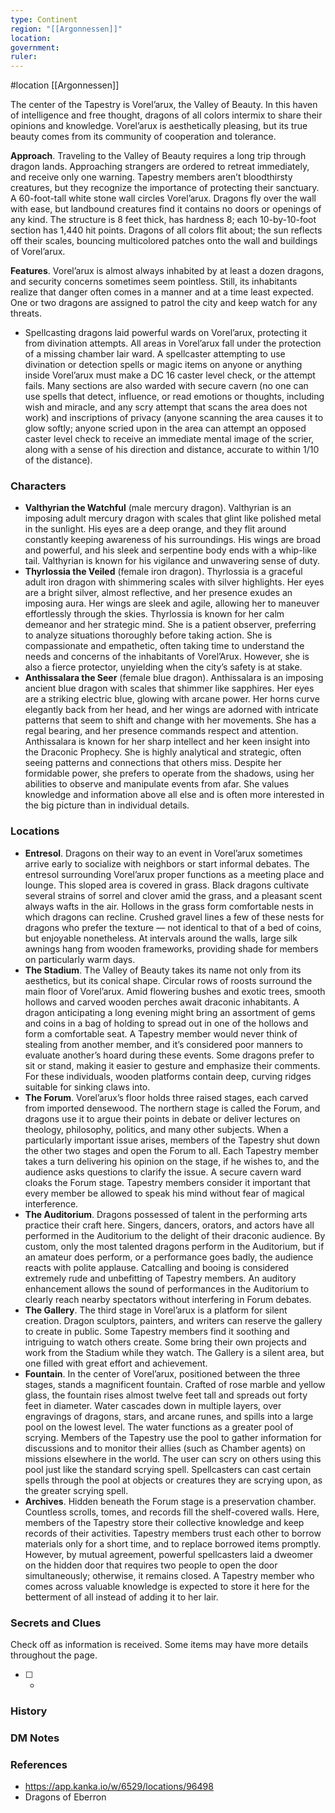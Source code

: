 ```yaml
---
type: Continent
region: "[[Argonnessen]]"
location: 
government: 
ruler:
---
```


 #location [[Argonnessen]]

The center of the Tapestry is Vorel’arux, the Valley of Beauty. In this haven of intelligence and free thought, dragons of all colors intermix to share their opinions and knowledge. Vorel’arux is aesthetically pleasing, but its true beauty comes from its community of cooperation and tolerance.

**Approach**. Traveling to the Valley of Beauty requires a long trip through dragon lands. Approaching strangers are ordered to retreat immediately, and receive only one warning. Tapestry members aren’t bloodthirsty creatures, but they recognize the importance of protecting their sanctuary. A 60-foot-tall white stone wall circles Vorel’arux. Dragons fly over the wall with ease, but landbound creatures find it contains no doors or openings of any kind. The structure is 8 feet thick, has hardness 8; each 10-by-10-foot section has 1,440 hit points. Dragons of all colors flit about; the sun reflects off their scales, bouncing multicolored patches onto the wall and buildings of Vorel’arux.

**Features**. Vorel’arux is almost always inhabited by at least a dozen dragons, and security concerns sometimes seem pointless. Still, its inhabitants realize that danger often comes in a manner and at a time least expected. One or two dragons are assigned to patrol the city and keep watch for any threats.
- Spellcasting dragons laid powerful wards on Vorel’arux, protecting it from divination attempts. All areas in Vorel’arux fall under the protection of a missing chamber lair ward. A spellcaster attempting to use divination or detection spells or magic items on anyone or anything inside Vorel’arux must make a DC 16 caster level check, or the attempt fails. Many sections are also warded with secure cavern (no one can use spells that detect, influence, or read emotions or thoughts, including wish and miracle, and any scry attempt that scans the area does not work) and inscriptions of privacy (anyone scanning the area causes it to glow softly; anyone scried upon in the area can attempt an opposed caster level check to receive an immediate mental image of the scrier, along with a sense of his direction and distance, accurate to within 1/10 of the distance).

### Characters

* **Valthyrian the Watchful** (male mercury dragon). Valthyrian is an imposing adult mercury dragon with scales that glint like polished metal in the sunlight. His eyes are a deep orange, and they flit around constantly keeping awareness of his surroundings. His wings are broad and powerful, and his sleek and serpentine body ends with a whip-like tail. Valthyrian is known for his vigilance and unwavering sense of duty.
* **Thyrlossia the Veiled** (female iron dragon). Thyrlossia is a graceful adult iron dragon with shimmering scales with silver highlights. Her eyes are a bright silver, almost reflective, and her presence exudes an imposing aura. Her wings are sleek and agile, allowing her to maneuver effortlessly through the skies. Thyrlossia is known for her calm demeanor and her strategic mind. She is a patient observer, preferring to analyze situations thoroughly before taking action. She is compassionate and empathetic, often taking time to understand the needs and concerns of the inhabitants of Vorel’Arux. However, she is also a fierce protector, unyielding when the city’s safety is at stake.
* **Anthissalara the Seer** (female blue dragon). Anthissalara is an imposing ancient blue dragon with scales that shimmer like sapphires. Her eyes are a striking electric blue, glowing with arcane power. Her horns curve elegantly back from her head, and her wings are adorned with intricate patterns that seem to shift and change with her movements. She has a regal bearing, and her presence commands respect and attention. Anthissalara is known for her sharp intellect and her keen insight into the Draconic Prophecy. She is highly analytical and strategic, often seeing patterns and connections that others miss. Despite her formidable power, she prefers to operate from the shadows, using her abilities to observe and manipulate events from afar. She values knowledge and information above all else and is often more interested in the big picture than in individual details.

### Locations

* **Entresol**. Dragons on their way to an event in Vorel’arux sometimes arrive early to socialize with neighbors or start informal debates. The entresol surrounding Vorel’arux proper functions as a meeting place and lounge. This sloped area is covered in grass. Black dragons cultivate several strains of sorrel and clover amid the grass, and a pleasant scent always wafts in the air. Hollows in the grass form comfortable nests in which dragons can recline. Crushed gravel lines a few of these nests for dragons who prefer the texture — not identical to that of a bed of coins, but enjoyable nonetheless. At intervals around the walls, large silk awnings hang from wooden frameworks, providing shade for members on particularly warm days.
* **The Stadium**. The Valley of Beauty takes its name not only from its aesthetics, but its conical shape. Circular rows of roosts surround the main floor of Vorel’arux. Amid flowering bushes and exotic trees, smooth hollows and carved wooden perches await draconic inhabitants. A dragon anticipating a long evening might bring an assortment of gems and coins in a bag of holding to spread out in one of the hollows and form a comfortable seat. A Tapestry member would never think of stealing from another member, and it’s considered poor manners to evaluate another’s hoard during these events. Some dragons prefer to sit or stand, making it easier to gesture and emphasize their comments. For these individuals, wooden platforms contain deep, curving ridges suitable for sinking claws into.
* **The Forum**. Vorel’arux’s floor holds three raised stages, each carved from imported densewood. The northern stage is called the Forum, and dragons use it to argue their points in debate or deliver lectures on theology, philosophy, politics, and many other subjects. When a particularly important issue arises, members of the Tapestry shut down the other two stages and open the Forum to all. Each Tapestry member takes a turn delivering his opinion on the stage, if he wishes to, and the audience asks questions to clarify the issue. A secure cavern ward cloaks the Forum stage. Tapestry members consider it important that every member be allowed to speak his mind without fear of magical interference.
* **The Auditorium**. Dragons possessed of talent in the performing arts practice their craft here. Singers, dancers, orators, and actors have all performed in the Auditorium to the delight of their draconic audience. By custom, only the most talented dragons perform in the Auditorium, but if an amateur does perform, or a performance goes badly, the audience reacts with polite applause. Catcalling and booing is considered extremely rude and unbefitting of Tapestry members. An auditory enhancement allows the sound of performances in the Auditorium to clearly reach nearby spectators without interfering in Forum debates.
* **The Gallery**. The third stage in Vorel’arux is a platform for silent creation. Dragon sculptors, painters, and writers can reserve the gallery to create in public. Some Tapestry members find it soothing and intriguing to watch others create. Some bring their own projects and work from the Stadium while they watch. The Gallery is a silent area, but one filled with great effort and achievement.
* **Fountain**. In the center of Vorel’arux, positioned between the three stages, stands a magnificent fountain. Crafted of rose marble and yellow glass, the fountain rises almost twelve feet tall and spreads out forty feet in diameter. Water cascades down in multiple layers, over engravings of dragons, stars, and arcane runes, and spills into a large pool on the lowest level. The water functions as a greater pool of scrying. Members of the Tapestry use the pool to gather information for discussions and to monitor their allies (such as Chamber agents) on missions elsewhere in the world. The user can scry on others using this pool just like the standard scrying spell. Spellcasters can cast certain spells through the pool at objects or creatures they are scrying upon, as the greater scrying spell.
* **Archives**. Hidden beneath the Forum stage is a preservation chamber. Countless scrolls, tomes, and records fill the shelf-covered walls. Here, members of the Tapestry store their collective knowledge and keep records of their activities. Tapestry members trust each other to borrow materials only for a short time, and to replace borrowed items promptly. However, by mutual agreement, powerful spellcasters laid a dweomer on the hidden door that requires two people to open the door simultaneously; otherwise, it remains closed. A Tapestry member who comes across valuable knowledge is expected to store it here for the betterment of all instead of adding it to her lair.

### Secrets and Clues
Check off as information is received. Some items may have more details throughout the page.

 - [ ] -

### History



### DM Notes



### References

* https://app.kanka.io/w/6529/locations/96498
* Dragons of Eberron
